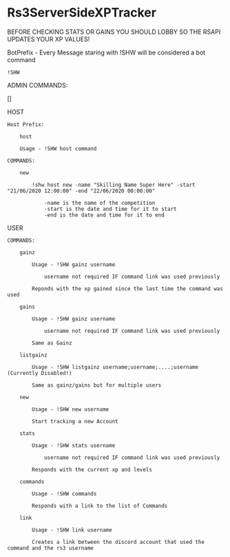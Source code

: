 # Rs3ServerSideXPTracker

BEFORE CHECKING STATS OR GAINS YOU SHOULD LOBBY SO THE RSAPI UPDATES YOUR XP VALUES!


BotPrefix - Every Message staring with !SHW will be considered a bot command

	!SHW


ADMIN COMMANDS:

[]


HOST

	Host Prefix: 

		host

		Usage - !SHW host command

	COMMANDS:
		
		new

			!shw host new -name "Skilling Name Super Here" -start "21/06/2020 12:00:00" -end "22/06/2020 00:00:00"

				-name is the name of the competition
				-start is the date and time for it to start
				-end is the date and time for it to end


USER

	COMMANDS:

		gainz

			Usage - !SHW gainz username

				username not required IF command link was used previously

			Reponds with the xp gained since the last time the command was used

		gains

			Usage - !SHW gainz username

				username not required IF command link was used previously
		
			Same as Gainz

		listgainz 

			Usage - !SHW listgainz username;username;....;username (Currently Disabled!)

			Same as gainz/gains but for multiple users

		new

			Usage - !SHW new username

			Start tracking a new Account

		stats 

			Usage - !SHW stats username

				username not required IF command link was used previously

			Responds with the current xp and levels

		commands

			Usage - !SHW commands

			Responds with a link to the list of Commands

		link

			Usage - !SHW link username

			Creates a link between the discord account that used the command and the rs3 username

